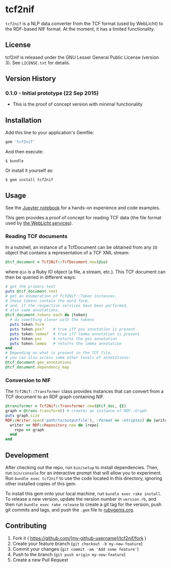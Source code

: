 # tcf2nif

`tcf2nif` is a NLP data converter from the TCF format (used by WebLicht) to the RDF-based NIF format. At the moment, it has a limited functionality.

## License

tcf2nif is released under the GNU Lesser General Public License (version 3). See `LICENSE.txt` for details.


## Version History

### 0.1.0 - Initial prototype (22 Sep 2015)

- This is the proof of concept version with minimal functionality

## Installation

Add this line to your application's Gemfile:

```ruby
gem 'tcf2nif'
```

And then execute:

    $ bundle

Or install it yourself as:

    $ gem install tcf2nif

## Usage

See the [Jupyter notebook][notebook] for a hands-on experience and code examples.

This gem provides a proof of concept for reading TCF data (the file format used by [the WebLicht services][weblicht]).

### Reading TCF documents

In a nutshell, an instance of a TcfDocument can be obtained from any `IO` object that contains a representation of a TCF XML stream:

``` Ruby
@tcf_document = Tcf2Nif::TcfDocument.new(@io)
```

where `@io` is a Ruby IO object (a file, a stream, etc.). This TCF document can then be queried in different ways:

``` Ruby
# get the primary text
puts @tcf_document.text
# get an enumeration of Tcf2Nif::Token instances.
# these tokens contain the word form,
# and, if the respective services have been performed,
# also some annotations.
@tcf_document.tokens.each do |token|
  # do something clever with the tokens
  puts token.form
  puts token.pos?    # true iff pos annotation is present
  puts token.lemma?  # true iff lemma annotation is present
  puts token.pos     # returns the pos annotation
  puts token.lemma   # returns the lemma annotation  
end
# Depending on what is present in the TCF file,
# you can also access some other levels of annotations:
@tcf_document.geo_annotations
@tcf_document.dependency_map
```

### Conversion to NIF

The `Tcf2Nif::Transformer` class provides instances that can convert from a TCF document to an RDF graph containing NIF.

``` Ruby
@transformer = Tcf2Nif::Transformer.new(@tcf_doc, {})
graph = @trans.transform() # creates an instance of RDF::Graph
puts graph.size
RDF::Writer.open('path/to/outputfile'), :format => :ntriples) do |writer|
  writer << RDF::Repository.new do |repo|
    repo << graph
  end
end
```

## Development

After checking out the repo, run `bin/setup` to install dependencies. Then, run `bin/console` for an interactive prompt that will allow you to experiment. Run `bundle exec tcf2nif` to use the code located in this directory, ignoring other installed copies of this gem.

To install this gem onto your local machine, run `bundle exec rake install`. To release a new version, update the version number in `version.rb`, and then run `bundle exec rake release` to create a git tag for the version, push git commits and tags, and push the `.gem` file to [rubygems.org](https://rubygems.org).

## Contributing

1. Fork it ( https://github.com/[my-github-username]/tcf2nif/fork )
2. Create your feature branch (`git checkout -b my-new-feature`)
3. Commit your changes (`git commit -am 'Add some feature'`)
4. Push to the branch (`git push origin my-new-feature`)
5. Create a new Pull Request

[notebook]: ./Tcf2Nif.ipynb "The Tcf2Nif Jupyter Notebook"
[weblicht]: http://weblicht.sfs.uni-tuebingen.de/weblichtwiki/index.php/Main_Page
